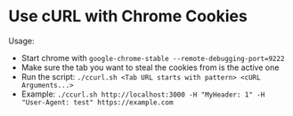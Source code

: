 # Use cURL with Chrome Cookies

Usage: 
- Start chrome with `google-chrome-stable --remote-debugging-port=9222`
- Make sure the tab you want to steal the cookies from is the active one
- Run the script: `./ccurl.sh <Tab URL starts with pattern> <cURL Arguments...>`
- Example: `./ccurl.sh http://localhost:3000 -H "MyHeader: 1" -H "User-Agent: test" https://example.com`
